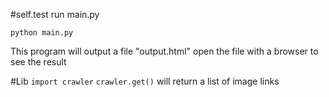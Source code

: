 #self.test
run main.py

`python main.py`

This program will output a file "output.html"
open the file with a browser to see the result

#Lib
`import crawler`
`crawler.get()` will return a list of image links
